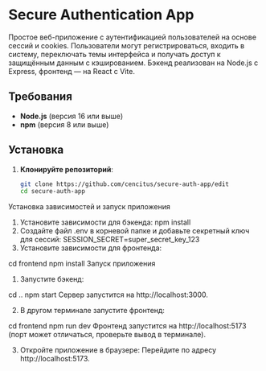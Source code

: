 # Secure Authentication App

Простое веб-приложение с аутентификацией пользователей на основе сессий и cookies. Пользователи могут регистрироваться, входить в систему, переключать темы интерфейса и получать доступ к защищённым данным с кэшированием. Бэкенд реализован на Node.js с Express, фронтенд — на React с Vite.

## Требования

- **Node.js** (версия 16 или выше)
- **npm** (версия 8 или выше)

## Установка

1. **Клонируйте репозиторий**:
   ```bash
   git clone https://github.com/cencitus/secure-auth-app/edit
   cd secure-auth-app
Установка зависимостей и запуск приложения
1. Установите зависимости для бэкенда:
npm install
2. Создайте файл .env в корневой папке и добавьте секретный ключ для сессий:
SESSION_SECRET=super_secret_key_123
3. Установите зависимости для фронтенда:

cd frontend
npm install
Запуск приложения
1. Запустите бэкенд:

cd ..
npm start
Сервер запустится на http://localhost:3000.

2. В другом терминале запустите фронтенд:

cd frontend
npm run dev
Фронтенд запустится на http://localhost:5173 (порт может отличаться, проверьте вывод в терминале).

3. Откройте приложение в браузере:
Перейдите по адресу http://localhost:5173.
